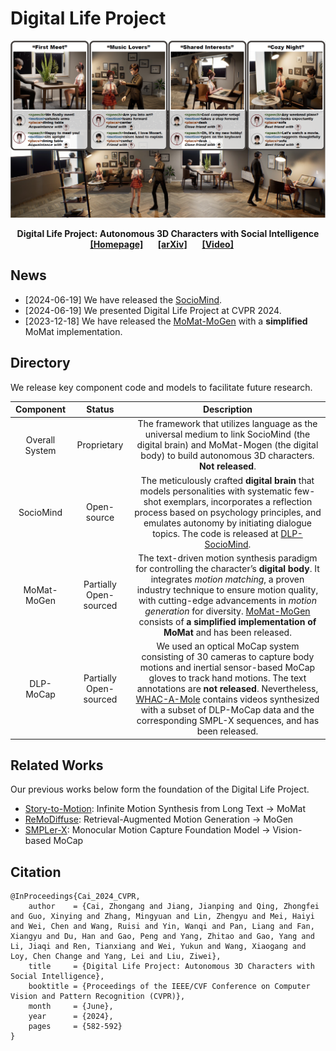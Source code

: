 # Digital Life Project 

![Teaser](./assets/teaser.png)

<div align="center">
    <b>Digital Life Project: Autonomous 3D Characters with Social Intelligence</b> 
    <br/>
    <a href="https://digital-life-project.com/" class="button"><b>[Homepage]</b></a> &nbsp;&nbsp;&nbsp;&nbsp;
    <a href="https://arxiv.org/abs/2312.04547" class="button"><b>[arXiv]</b></a> &nbsp;&nbsp;&nbsp;&nbsp;
    <a href="https://www.youtube.com/watch?v=rj0QEdGbSMs" class="button"><b>[Video]</b></a> &nbsp;&nbsp;&nbsp;&nbsp;
</div>

## News
- [2024-06-19] We have released the [SocioMind](https://github.com/AlanJiang98/DLP-SocioMind).
- [2024-06-19] We presented Digital Life Project at CVPR 2024.
- [2023-12-18] We have released the [MoMat-MoGen](https://github.com/mingyuan-zhang/FineMoGen?tab=readme-ov-file) with a **simplified** MoMat implementation.

## Directory

We release key component code and models to facilitate future research. 

|   Component    |    Status    |                                                                           Description                                                                           |  
|:--------------:|:------------:|:---------------------------------------------------------------------------------------------------------------------------------------------------------------:|
| Overall System | Proprietary  |                                                                           The framework that utilizes language as the universal medium to link SocioMind (the digital brain) and MoMat-Mogen (the digital body) to build autonomous 3D characters. **Not released**.                                                                          |
|   SocioMind    | Open-source  |                                     The meticulously crafted **digital brain** that models personalities with systematic few-shot exemplars, incorporates a reflection process based on psychology principles, and emulates autonomy by initiating dialogue topics. The code is released at [DLP-SocioMind](https://github.com/AlanJiang98/DLP-SocioMind).                                      |
|     MoMat-MoGen      | Partially Open-sourced  |                                              The text-driven motion synthesis paradigm for controlling the character’s **digital body**. It integrates *motion matching*, a proven industry technique to ensure motion quality, with cutting-edge advancements in *motion generation* for diversity. [MoMat-MoGen](https://github.com/mingyuan-zhang/FineMoGen?tab=readme-ov-file) consists of **a simplified implementation of MoMat** and has been released.                                               |      
|   DLP-MoCap    | Partially Open-sourced  | We used an optical MoCap system consisting of 30 cameras to capture body motions and inertial sensor-based MoCap gloves to track hand motions. The text annotations are **not released**. Nevertheless, [WHAC-A-Mole](https://wqyin.github.io/projects/WHAC/#whac-a-mole) contains videos synthesized with a subset of DLP-MoCap data and the corresponding SMPL-X sequences, and has been released.  |  

## Related Works

Our previous works below form the foundation of the Digital Life Project.
- [Story-to-Motion](https://story2motion.github.io/): Infinite Motion Synthesis from Long Text -> MoMat
- [ReMoDiffuse](https://mingyuan-zhang.github.io/projects/ReMoDiffuse.html): Retrieval-Augmented Motion Generation -> MoGen
- [SMPLer-X](https://caizhongang.github.io/projects/SMPLer-X/): Monocular Motion Capture Foundation Model -> Vision-based MoCap 

## Citation
```
@InProceedings{Cai_2024_CVPR,
    author    = {Cai, Zhongang and Jiang, Jianping and Qing, Zhongfei and Guo, Xinying and Zhang, Mingyuan and Lin, Zhengyu and Mei, Haiyi and Wei, Chen and Wang, Ruisi and Yin, Wanqi and Pan, Liang and Fan, Xiangyu and Du, Han and Gao, Peng and Yang, Zhitao and Gao, Yang and Li, Jiaqi and Ren, Tianxiang and Wei, Yukun and Wang, Xiaogang and Loy, Chen Change and Yang, Lei and Liu, Ziwei},
    title     = {Digital Life Project: Autonomous 3D Characters with Social Intelligence},
    booktitle = {Proceedings of the IEEE/CVF Conference on Computer Vision and Pattern Recognition (CVPR)},
    month     = {June},
    year      = {2024},
    pages     = {582-592}
}
```